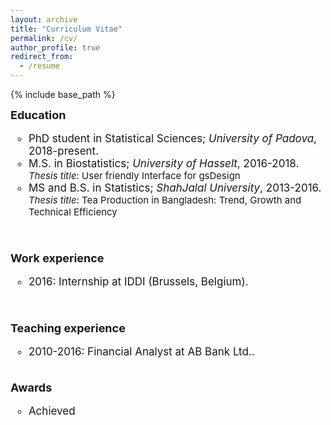 ```yaml
---
layout: archive
title: "Curriculum Vitae"
permalink: /cv/
author_profile: true
redirect_from:
  - /resume
---
```


{% include base_path %}

<style type="text/css">
    a.typeA:hover {text-decoration: underline;}
</style>

<font style="font-size:17px">
<b style="font-size:18px"> Education </b>
<ul style="list-style-type:circle;">
  <li> PhD student in Statistical Sciences; <i>University of Padova</i>, 2018-present.</li>
  <li> M.S. in Biostatistics; <i>University of Hasselt</i>, 2016-2018.</li><font style="font-size:15px">
  <i>Thesis title</i>: User friendly Interface for gsDesign</font>
  <font style="font-size:17px"><li> MS and B.S. in Statistics; <i>ShahJalal University</i>, 2013-2016.</li></font> <font style="font-size:15px">
  <i>Thesis title</i>: Tea Production in Bangladesh: Trend, Growth and Technical Efficiency</font> 
</ul>  
<br>


<b style="font-size:18px"> Work experience </b>
<ul style="list-style-type:circle;">
  <li>2016: Internship at IDDI (Brussels, Belgium). </li>
</ul>
<br>

<b style="font-size:18px">Teaching experience</b>
<ul style="list-style-type:circle;"> 
  <li>2010-2016: Financial Analyst at AB Bank Ltd..</li>
</ul>

<br>
<b style="font-size:18px">Awards</b>
<ul style="list-style-type:circle;"> 
<li> Achieved <a class="Distinction"; Hasselt, 2018.</li>
</ul>
  
  
<br/>



